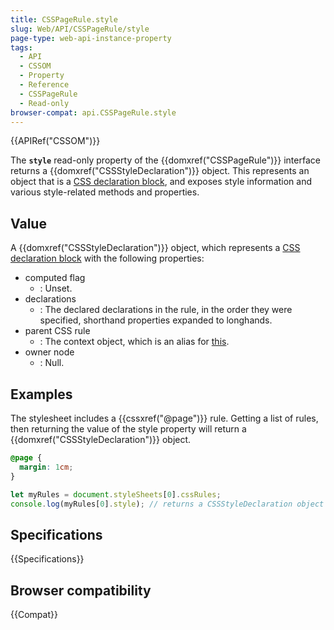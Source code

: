 ```yaml
---
title: CSSPageRule.style
slug: Web/API/CSSPageRule/style
page-type: web-api-instance-property
tags:
  - API
  - CSSOM
  - Property
  - Reference
  - CSSPageRule
  - Read-only
browser-compat: api.CSSPageRule.style
---
```

{{APIRef("CSSOM")}}

The **`style`** read-only property of the {{domxref("CSSPageRule")}} interface returns a {{domxref("CSSStyleDeclaration")}} object. This represents an object that is a [CSS declaration block](/en-US/docs/Web/API/CSS_Object_Model/CSS_Declaration_Block), and exposes style information and various style-related methods and properties.

## Value

A {{domxref("CSSStyleDeclaration")}} object, which represents a [CSS declaration block](/en-US/docs/Web/API/CSS_Object_Model/CSS_Declaration_Block) with the following properties:

- computed flag
  - : Unset.
- declarations
  - : The declared declarations in the rule, in the order they were specified, shorthand properties expanded to longhands.
- parent CSS rule
  - : The context object, which is an alias for [this](https://heycam.github.io/webidl/#this).
- owner node
  - : Null.

## Examples

The stylesheet includes a {{cssxref("@page")}} rule. Getting a list of rules, then returning the value of the style property will return a {{domxref("CSSStyleDeclaration")}} object.

```css
@page {
  margin: 1cm;
}
```

```js
let myRules = document.styleSheets[0].cssRules;
console.log(myRules[0].style); // returns a CSSStyleDeclaration object
```

## Specifications

{{Specifications}}

## Browser compatibility

{{Compat}}
